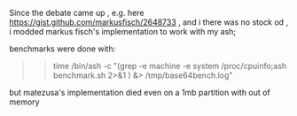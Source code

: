 
Since the debate came up , e.g. here https://gist.github.com/markusfisch/2648733 ,
and i there was no stock od , i modded markus fisch's implementation to work with my ash;


benchmarks were done with:
 >> time /bin/ash -c "(grep -e machine -e system /proc/cpuinfo;ash benchmark.sh 2>&1 ) &> /tmp/base64bench.log"

but matezusa's implementation died even on a 1mb partition with out of memory


